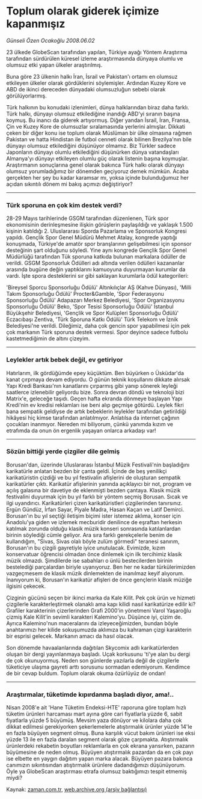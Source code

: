 # Toplum olarak giderek içimize kapanmışız

*Günseli Özen Ocakoğlu 2008.06.02*

<tr><td class="metin" colspan="2" style="padding-top: 20px; padding-left: 5px; padding-right: 10px;">23 ülkede GlobeScan tarafından yapılan, Türkiye ayağı Yöntem Araştırma tarafından sürdürülen küresel izleme araştırmasında dünyaya olumlu ve olumsuz etki yapan ülkeler araştırılmış.</td></tr><tr><td class="metin" colspan="2" style="padding-top: 20px; padding-left: 5px; padding-right: 10px;"><p>Buna göre 23 ülkenin halkı İran, İsrail ve Pakistan'ı ortamı en olumsuz etkileyen ülkeler olarak gördüklerini söylemişler. Ardından Kuzey Kore ve ABD de ikinci dereceden dünyadaki olumsuzluğun sebebi olarak görülüyorlarmış.
<p>Türk halkının bu konudaki izlenimleri, dünya halklarından biraz daha farklı. Türk halkı, dünyayı olumsuz etkilediğine inandığı ABD'yi sıranın başına koymuş. Bu inancı da giderek artıyormuş. Diğer yandan İsrail, İran, Fransa, Çin ve Kuzey Kore de olumsuzlar sıralamasında yerlerini almışlar. Dikkati çeken bir diğer konu ise toplum olarak Müslüman bir ülke olmasına rağmen Pakistan ve hatta Hindistan ile futbol cenneti olarak bilinen Brezilya'nın bile dünyayı olumsuz etkilediğini düşünüyor olmamız. Biz Türkler sadece Japonların dünyayı olumlu etkilediğini düşünürken dünya vatandaşları Almanya'yı dünyayı etkileyen olumlu güç olarak listenin başına koymuşlar. Araştırmanın sonuçlarına genel olarak bakınca Türk halkı olarak dünyayı olumsuz yorumladığımız bir dönemden geçiyoruz demek mümkün. Acaba gerçekten her şey bu kadar karamsar mı, yoksa içinde bulunduğumuz her açıdan sıkıntılı dönem mi bakış açımızı değiştiriyor?
<p>
<hr/>
<h3>Türk sporuna en çok kim destek verdi?
</h3>
<p>28-29 Mayıs tarihlerinde GSGM tarafından düzenlenen, Türk spor ekonomisinin derinleşmesine ilişkin görüşlerin paylaşıldığı ve yaklaşık 1.500 kişinin katıldığı 2. Uluslararası Sporda Pazarlama ve Sponsorluk Kongresi yapıldı. Gençlik Spor Genel Müdürü Mehmet Atalay, kongrede yaptığı konuşmada, Türkiye'de amatör spor branşlarının gelişebilmesi için sponsor desteğinin şart olduğunu söyledi. Yine aynı kongrede Gençlik Spor Genel Müdürlüğü tarafından Tük sporuna katkıda bulunan markalara ödüller de verildi. GSGM Sponsorluk Ödülleri adı altında verilen ödülleri kazananlar arasında bugüne değin yaptıklarını kamuoyuna duyurmayan kurumlar da vardı. İşte spora desteklerini sır gibi saklayan kurumlarla ödül kategorileri:
<p>'Bireysel Sporcu Sponsorluğu Ödülü' Altınkılıçlar AŞ (Kahve Dünyası), 'Milli Takım Sponsorluğu Ödülü' Procter&amp;Gamble, 'Spor Federasyonu Sponsorluğu Ödülü' Adapazarı Merkez Belediyesi, 'Spor Organizasyonu Sponsorluğu Ödülü' Beko, 'Spor Tesisi Sponsorluğu Ödülü' İstanbul Büyükşehir Belediyesi, 'Gençlik ve Spor Kulüpleri Sponsorluğu Ödülü' Eczacıbaşı Zentiva, 'Türk Sporuna Katkı Ödülü' Türk Telekom ve İznik Belediyesi'ne verildi. Dileğimiz, daha çok gencin spor yapabilmesi için pek çok markanın Türk sporuna destek vermesi. Spor deyince sadece futbolu kastetmediğimin de altını çizeyim.
<hr/>
<h3>Leylekler artık bebek değil, ev getiriyor
</h3>
<p>Hatırlarım, ilk gördüğümde epey küçüktüm. Ben büyürken o Üsküdar'da kanat çırpmaya devam ediyordu. O günün teknik koşullarını dikkate alırsak Yapı Kredi Bankası'nın kanatlarını çırparmış gibi yanıp sönerek leyleği saatlerce izlenebilir geliyordu bize. Sonra devran döndü ve teknoloji bizi Matrix'e, geleceğe taşıdı. Geçen hafta ekranda dönmeye başlayan Yapı Kredi'nin ev kredisi reklamları ise beni alıp geçmişe götürdü. Leylek fikri bana sempatik geldiyse de artık bebeklerin leylekler tarafından getirildiği hikâyesi hiç kimse tarafından anlatılmıyor. Anlatılsa da internet çağının çocukları inanmıyor. Nereden mi biliyorum, çünkü yanımda kızım ve etrafımda da onun ön ergenlik yaşayan onlarca arkadaşı var!
<hr/>
<h3>Sözün bittiği yerde çizgiler dile gelmiş
</h3>
<p>Borusan'dan, üzerinde Uluslararası İstanbul Müzik Festivali'nin başladığını karikatürle anlatan bezden bir çanta geldi. İçinde de beş yenilikçi karikatüristin çizdiği ve bu yıl festivalin afişlerini de oluşturan sempatik karikatürler çıktı. Karikatür afişlerinin yanında açıklayıcı bir not, program ve açılış galasına bir davetiye de eklenmişti bezden çantaya. Klasik müzik festivalini duyurmak için bu yıl farklı bir yöntem seçmiş Borusan. Sıcak ve ilgi uyandırıcı. Karikatürleri çizen karikatüristleri çizgilerinden tanırsınız. Ergün Gündüz, İrfan Sayar, Piyale Madra, Hasan Kaçan ve Latif Demirci. Borusan'ın bu yıl seçtiği iletişim biçimi ister istemez aklıma, konser için Anadolu'ya giden ve izlemek mecburidir denilince de eşraftan herkesin katılmak zorunda olduğu klasik müzik konseri sonrasında katılanlardan birinin söylediği cümle geliyor. Ara sıra farklı gerekçelerle benim de kullandığım, "Sivas, Sivas olalı böyle zulüm görmedi" teranesi sanırım, Borusan'ın bu çizgili gayretiyle iyice unutulacak. Evimizde, kızım konservatuar öğrencisi olmadan önce dinlemek için ilk tercihimiz klasik müzik olmazdı. Şimdilerde ise sabahları o ünlü bestecilerden birinin bestelediği parçalardan biriyle uyanıyoruz. Ben her ne kadar türkülerimizden vazgeçmesem de klasik müzik dinlemekten de inanılmaz keyif alıyorum. İnanıyorum ki, Borusan'ın karikatür afişleri de önce gençlerin klasik müziğe ilgisini çekecek.
<p>Çizginin gücünü seçen bir ikinci marka da Kale Kilit. Pek çok ürün ve hizmeti çizgilerle karakterleştirmek olanaklı ama kapı kilidi nasıl karikatürize edilir ki? Grafiler karakterinin çizerlerinden Grafi 2000'in yönetmeni Varol Yaşaroğlu çizmiş Kale Kilit'in sevimli karakteri Kalemino'yu. Düşünce iyi, çizim de. Ayrıca Kalemino'nun maceralarını da izleyeceğimizden, bundan böyle anahtarımızı her kilide sokuşumuzda aklımıza bu kahraman çizgi karakterin bir esprisi gelecek. Markanın amacı da hasıl olacak.
<p>Son dönemde havaalanlarında dağıtılan Skycomix adlı karikatürlerden oluşan bir dergi yayınlanmaya başladı. Uçak korkusunu 'ti'ye alan bu dergi de çok okunuyormuş. Neden son günlerde yazılarla değil de çizgilerle tüketiciye ulaşma gayreti arttı sorusunu sormadan edemiyorum. Kendimce de bir cevap buldum. Toplum olarak okuma özürlüyüz de ondan!
<hr/>
<h3>Araştırmalar, tüketimde kıpırdanma başladı diyor, ama!..
</h3>
<p>Nisan 2008'e ait 'Hane Tüketim Endeksi-HTE' raporuna göre toplam hızlı tüketim ürünleri harcaması mart ayına göre cari fiyatlarla yüzde 6, sabit fiyatlarla yüzde 5 büyümüş. Mevsim yaza dönüyor ve kilolara daha çok dikkat edilmesi gerekiyorken şekerlemelerle atıştırmalık ürünler yüzde 14'le en fazla büyüyen segment olmuş. Buna karşılık vücut bakım ürünleri ise eksi yüzde 13 ile en fazla daralan segment olarak göze çarpmakta. Atıştırmalık ürünlerdeki rekabetin boyutları reklamlarla en çok ekrana yansırken, pazarın büyümesine de neden olmuş. Büyüyen atıştırmalık pazardan da en çok payı ise elbette en yaygın dağıtım yapan marka alacak. Büyüyen pazara bakınca canımızın sıkıntısından atıştırmalık ürünlere dadandığımızı düşünüyorum. Öyle ya GlobeScan araştırması etrafa olumsuz baktığımızı tespit etmemiş miydi?<br/></p></p></p></p></p></p></p></p></p></p></td></tr>

Kaynak: [zaman.com.tr](http://zaman.com.tr/yazar.do?yazino=696905), [web.archive.org (arşiv bağlantısı)](http://web.archive.org/web/20080602104629/http://www.zaman.com.tr:80/yazar.do?yazino=696905)
